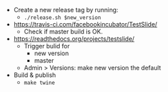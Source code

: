 - Create a new release tag by running:
	- `./release.sh $new_version`
- https://travis-ci.com/facebookincubator/TestSlide/
	- Check if master build is OK.
- https://readthedocs.org/projects/testslide/
	- Trigger bulid for
		- new version
		- master
	- Admin > Versions: make new version the default
- Build & publish
	- `make twine`